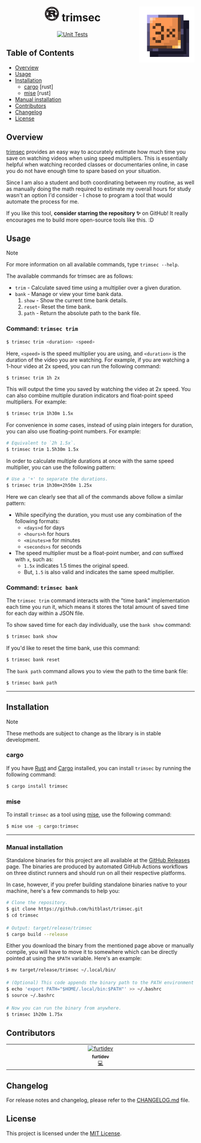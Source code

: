<div align="center">

<img src="assets/sprite.png" width="150px" align="right">

# <img src="https://raw.githubusercontent.com/github/explore/80688e429a7d4ef2fca1e82350fe8e3517d3494d/topics/rust/rust.png" width="40px"> trimsec

[![Unit Tests](https://github.com/hitblast/trimsec/actions/workflows/tests.yml/badge.svg)](https://github.com/hitblast/trimsec/actions/workflows/tests.yml)

</div>

## Table of Contents

- [Overview](#overview)
- [Usage](#usage)
- [Installation](#installation)
  - [cargo](#cargo) [rust]
  - [mise](#mise) [rust]
- [Manual installation](#manual-installation)
- [Contributors](#contributors)
- [Changelog](#changelog)
- [License](#license)

## Overview

[trimsec](https://crates.io/crates/trimsec) provides an easy way to accurately
estimate how much time you save on watching videos when using speed multipliers.
This is essentially helpful when watching recorded classes or documentaries
online, in case you do not have enough time to spare based on your situation.

Since I am also a student and both coordinating between my routine, as well as
manually doing the math required to estimate my overall hours for study wasn't
an option I'd consider - I chose to program a tool that would automate the
process for me.

If you like this tool, **consider starring the repository ✨** on GitHub! It
really encourages me to build more open-source tools like this. :D

## Usage

> [!NOTE]
> For more information on all available commands, type `trimsec --help`.

The available commands for trimsec are as follows:

- `trim` - Calculate saved time using a multiplier over a given duration.
- `bank` - Manage or view your time bank data.
  1. `show` - Show the current time bank details.
  2. `reset`- Reset the time bank.
  3. `path` - Return the absolute path to the bank file.

### Command: `trimsec trim`

```bash
$ trimsec trim <duration> <speed>
```

Here, `<speed>` is the speed multiplier you are using, and `<duration>` is the
duration of the video you are watching. For example, if you are watching a 1-hour
video at 2x speed, you can run the following command:

```bash
$ trimsec trim 1h 2x
```

This will output the time you saved by watching the video at 2x speed. You can
also combine multiple duration indicators and float-point speed multipliers. For
example:

```bash
$ trimsec trim 1h30m 1.5x
```

For convenience in *some* cases, instead of using plain integers for duration,
you can also use floating-point numbers. For example:

```bash
# Equivalent to `2h 1.5x`.
$ trimsec trim 1.5h30m 1.5x
```

In order to calculate multiple durations at once with the same speed multiplier,
you can use the following pattern:

```bash
# Use a '+' to separate the durations.
$ trimsec trim 1h30m+2h50m 1.25x
```

Here we can clearly see that all of the commands above follow a similar pattern:

- While specifying the duration, you must use any combination of the following formats:
  - `<days>d` for days
  - `<hours>h` for hours
  - `<minutes>m` for minutes
  - `<seconds>s` for seconds
- The speed multiplier must be a float-point number, and *can* suffixed with `x`, such as:
  - `1.5x` indicates 1.5 times the original speed.
  - But, `1.5` is also valid and indicates the same speed multiplier.

### Command: `trimsec bank`

The `trimsec trim` command interacts with the "time bank" implementation each
time you run it, which means it stores the total amount of saved time for each
day within a JSON file.

To show saved time for each day individually, use the `bank show` command:

```bash
$ trimsec bank show
```

If you'd like to reset the time bank, use this command:

```bash
$ trimsec bank reset
```

The `bank path` command allows you to view the path to the time bank file:

```bash
$ trimsec bank path
```

---

## Installation

> [!NOTE]
> These methods are subject to change as the library is in stable development.

### cargo

If you have [Rust](https://rust-lang.org/) and [Cargo](https://crates.io/)
installed, you can install `trimsec` by running the following command:

```bash
$ cargo install trimsec
```

### mise

To install `trimsec` as a tool using [mise](https://github.com/jdx/mise), use
the following command:

```bash
$ mise use -g cargo:trimsec
```

---

### Manual installation

Standalone binaries for this project are all available at the [GitHub
Releases](https://github.com/hitblast/trimsec/releases) page. The binaries are
produced by automated GitHub Actions workflows on three distinct runners and
should run on all their respective platforms.

In case, however, if you prefer building standalone binaries native to your
machine, here's a few commands to help you:

```bash
# Clone the repository.
$ git clone https://github.com/hitblast/trimsec.git
$ cd trimsec

# Output: target/release/trimsec
$ cargo build --release
```

Either you download the binary from the mentioned page above or manually
compile, you will have to move it to somewhere which can be directly pointed at
using the `$PATH` variable. Here's an example:

```bash
$ mv target/release/trimsec ~/.local/bin/

# (Optional) This code appends the binary path to the PATH environment variable.
$ echo 'export PATH="$HOME/.local/bin:$PATH"' >> ~/.bashrc
$ source ~/.bashrc

# Now you can run the binary from anywhere.
$ trimsec 1h20m 1.75x
```

## Contributors

<!-- ALL-CONTRIBUTORS-LIST:START - Do not remove or modify this section -->
<!-- prettier-ignore-start -->
<!-- markdownlint-disable -->
<table>
  <tbody>
    <tr>
      <td align="center" valign="top" width="14.28%"><a href="http://furtidev.github.io"><img src="https://avatars.githubusercontent.com/u/44488750?v=4?s=100" width="100px;" alt="furtidev"/><br /><sub><b>furtidev</b></sub></a><br /><a href="#code-furtidev" title="Code">💻</a></td>
    </tr>
  </tbody>
</table>

<!-- markdownlint-restore -->
<!-- prettier-ignore-end -->

<!-- ALL-CONTRIBUTORS-LIST:END -->

## Changelog

For release notes and changelog, please refer to the [CHANGELOG.md](https://github.com/hitblast/trimsec/blob/main/CHANGELOG.md) file.

## License

This project is licensed under the [MIT License](LICENSE).
